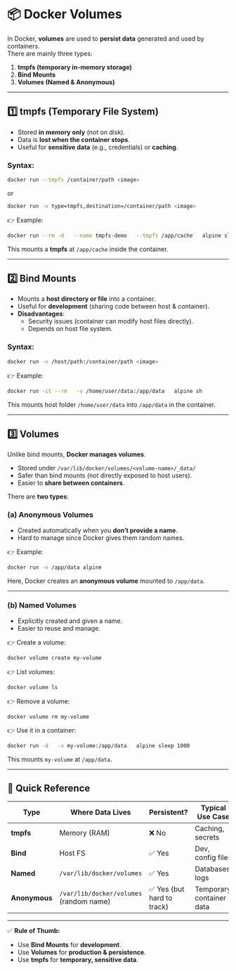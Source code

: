 # 📦 Docker Volumes

In Docker, **volumes** are used to **persist data** generated and used by containers.  
There are mainly three types:

1. **tmpfs (temporary in-memory storage)**
2. **Bind Mounts**
3. **Volumes (Named & Anonymous)**

---

## 1️⃣ tmpfs (Temporary File System)

- Stored **in memory only** (not on disk).  
- Data is **lost when the container stops**.  
- Useful for **sensitive data** (e.g., credentials) or **caching**.

### Syntax:
```bash
docker run --tmpfs /container/path <image>
```

or

```bash
docker run -v type=tmpfs,destination=/container/path <image>
```

👉 Example:
```bash
docker run --rm -d   --name tmpfs-demo   --tmpfs /app/cache   alpine sleep 1000
```
This mounts a **tmpfs** at `/app/cache` inside the container.

---

## 2️⃣ Bind Mounts

- Mounts a **host directory or file** into a container.  
- Useful for **development** (sharing code between host & container).  
- **Disadvantages**:
  - Security issues (container can modify host files directly).  
  - Depends on host file system.  

### Syntax:
```bash
docker run -v /host/path:/container/path <image>
```

👉 Example:
```bash
docker run -it --rm   -v /home/user/data:/app/data   alpine sh
```
This mounts host folder `/home/user/data` into `/app/data` in the container.

---

## 3️⃣ Volumes

Unlike bind mounts, **Docker manages volumes**.  
- Stored under `/var/lib/docker/volumes/<volume-name>/_data/`  
- Safer than bind mounts (not directly exposed to host users).  
- Easier to **share between containers**.  

There are **two types**:

### (a) Anonymous Volumes
- Created automatically when you **don’t provide a name**.  
- Hard to manage since Docker gives them random names.

👉 Example:
```bash
docker run -v /app/data alpine
```
Here, Docker creates an **anonymous volume** mounted to `/app/data`.

---

### (b) Named Volumes
- Explicitly created and given a name.  
- Easier to reuse and manage.  

👉 Create a volume:
```bash
docker volume create my-volume
```

👉 List volumes:
```bash
docker volume ls
```

👉 Remove a volume:
```bash
docker volume rm my-volume
```

👉 Use it in a container:
```bash
docker run -d   -v my-volume:/app/data   alpine sleep 1000
```
This mounts `my-volume` at `/app/data`.

---

## 📌 Quick Reference

| Type          | Where Data Lives                                | Persistent? | Typical Use Case      |
|---------------|-------------------------------------------------|-------------|-----------------------|
| **tmpfs**     | Memory (RAM)                                    | ❌ No       | Caching, secrets      |
| **Bind**      | Host FS                                         | ✅ Yes      | Dev, config files     |
| **Named**     | `/var/lib/docker/volumes`                       | ✅ Yes      | Databases, logs       |
| **Anonymous** | `/var/lib/docker/volumes` (random name)         | ✅ Yes (but hard to track) | Temporary container data |

---

✅ **Rule of Thumb:**  
- Use **Bind Mounts** for **development**.  
- Use **Volumes** for **production & persistence**.  
- Use **tmpfs** for **temporary, sensitive data**.  
